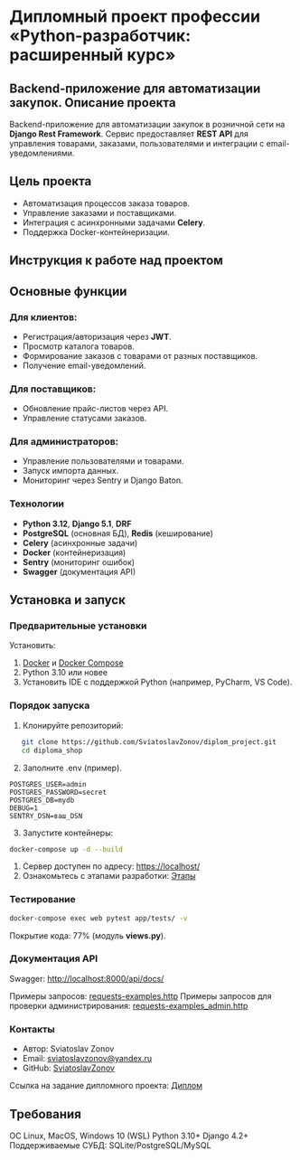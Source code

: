 
# Дипломный проект профессии «Python-разработчик: расширенный курс»

## Backend-приложение для автоматизации закупок. Описание проекта
Backend-приложение для автоматизации закупок в розничной сети на **Django Rest Framework**. Сервис предоставляет **REST API** для управления товарами, заказами, пользователями и интеграции с email-уведомлениями.

## Цель проекта
- Автоматизация процессов заказа товаров.
- Управление заказами и поставщиками.
- Интеграция с асинхронными задачами **Celery**.
- Поддержка Docker-контейнеризации.

## Инструкция к работе над проектом

## Основные функции
### Для клиентов:
- Регистрация/авторизация через **JWT**.
- Просмотр каталога товаров.
- Формирование заказов с товарами от разных поставщиков.
- Получение email-уведомлений.

### Для поставщиков:
- Обновление прайс-листов через API.
- Управление статусами заказов.

### Для администраторов:
- Управление пользователями и товарами.
- Запуск импорта данных.
- Мониторинг через Sentry и Django Baton.

### Технологии
- **Python 3.12**, **Django 5.1**, **DRF**
- **PostgreSQL** (основная БД), **Redis** (кеширование)
- **Celery** (асинхронные задачи)
- **Docker** (контейнеризация)
- **Sentry** (мониторинг ошибок)
- **Swagger** (документация API)

## Установка и запуск
### Предварительные установки
Установить:
1. [Docker](https://www.docker.com/) и [Docker Compose](https://docs.docker.com/compose/install/)
2. Python 3.10 или новее
3. Установить IDE с поддержкой Python (например, PyCharm, VS Code).

### Порядок запуска

1. Клонируйте репозиторий:
```bash
   git clone https://github.com/SviatoslavZonov/diplom_project.git
   cd diploma_shop
```

2. Заполните .env (пример).

```.env
POSTGRES_USER=admin
POSTGRES_PASSWORD=secret
POSTGRES_DB=mydb
DEBUG=1
SENTRY_DSN=ваш_DSN
```
3. Запустите контейнеры:
```bash
docker-compose up -d --build
```
1. Сервер доступен по адресу: [https://localhost/](http://localhost:8000)
2. Ознакомьтесь с этапами разработки: [Этапы](https://github.com/SviatoslavZonov/diplom_project/blob/main/DEVELOPMENT_STAGES.md)

### Тестирование
```bash
docker-compose exec web pytest app/tests/ -v
```
Покрытие кода: 77% (модуль **views.py**).

### Документация API
Swagger: [http://localhost:8000/api/docs/](http://localhost:8000/api/docs/)

Примеры запросов: [requests-examples.http](https://github.com/SviatoslavZonov/diplom_project/blob/main/app/requests-examples.http)
Примеры запросов для проверки администрирования: [requests-examples_admin.http](https://github.com/SviatoslavZonov/diplom_project/blob/main/app/requests-examples_admin.http)

### Контакты
- Автор: Sviatoslav Zonov
- Email: sviatoslavzonov@yandex.ru
- GitHub: [SviatoslavZonov](khttps://github.com/SviatoslavZonov)

Ссылка на задание дипломного проекта: [Диплом](https://github.com/netology-code/python-final-diplom)

## Требования
ОС Linux, MacOS, Windows 10 (WSL)
Python 3.10+
Django 4.2+
Поддерживаемые СУБД: SQLite/PostgreSQL/MySQL

